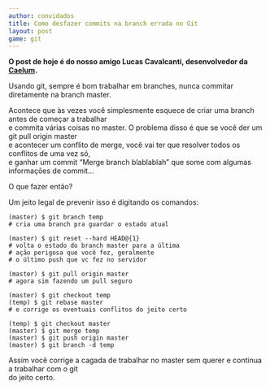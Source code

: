 ```yaml
---
author: convidados
title: Como desfazer commits na branch errada no Git
layout: post
game: git
---
```

**O post de hoje é do nosso amigo Lucas Cavalcanti, desenvolvedor da [Caelum][1].**

Usando git, sempre é bom trabalhar em branches, nunca commitar diretamente na branch master.

Acontece que às vezes você simplesmente esquece de criar uma branch antes de começar a trabalhar  
e commita várias coisas no master. O problema disso é que se você der um git pull origin master  
e acontecer um conflito de merge, você vai ter que resolver todos os conflitos de uma vez só,  
e ganhar um commit “Merge branch blablablah” que some com algumas informações de commit…

O que fazer então?

Um jeito legal de prevenir isso é digitando os comandos:

	(master) $ git branch temp
	# cria uma branch pra guardar o estado atual
	  
	(master) $ git reset --hard HEAD@{1}
	# volta o estado do branch master para a última
	# ação perigosa que você fez, geralmente
	# o último push que vc fez no servidor
	
	(master) $ git pull origin master
	# agora sim fazendo um pull seguro
	
	(master) $ git checkout temp
	(temp) $ git rebase master
	# e corrige os eventuais conflitos do jeito certo
	
	(temp) $ git checkout master
	(master) $ git merge temp
	(master) $ git push origin master
	(master) $ git branch -d temp

Assim você corrige a cagada de trabalhar no master sem querer e continua a trabalhar com o git  
do jeito certo. 


 [1]: http://www.caelum.com.br





